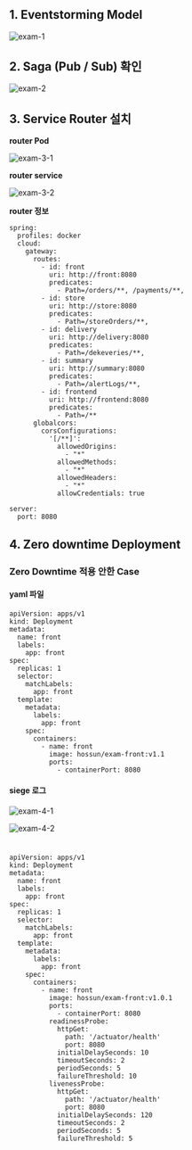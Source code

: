 # 

## 1. Eventstorming Model
![exam-1](https://github.com/hossun/food-delivery-exam/assets/8733715/eae04f1e-55d9-4596-b197-c6cf24fcf5a7)

## 2. Saga (Pub / Sub) 확인
![exam-2](https://github.com/hossun/food-delivery-exam/assets/8733715/0f2b34be-6844-4086-9719-c75f6c12d2a4)

## 3. Service Router 설치
**router Pod**

![exam-3-1](https://github.com/hossun/food-delivery-exam/assets/8733715/7f0b9e0d-99aa-40dd-b2e4-040373e1005e)


**router service**

![exam-3-2](https://github.com/hossun/food-delivery-exam/assets/8733715/4b500983-b1df-4367-a328-50e91aa13b55)

**router 정보**
```
spring:
  profiles: docker
  cloud:
    gateway:
      routes:
        - id: front
          uri: http://front:8080
          predicates:
            - Path=/orders/**, /payments/**, 
        - id: store
          uri: http://store:8080
          predicates:
            - Path=/storeOrders/**, 
        - id: delivery
          uri: http://delivery:8080
          predicates:
            - Path=/dekeveries/**, 
        - id: summary
          uri: http://summary:8080
          predicates:
            - Path=/alertLogs/**, 
        - id: frontend
          uri: http://frontend:8080
          predicates:
            - Path=/**
      globalcors:
        corsConfigurations:
          '[/**]':
            allowedOrigins:
              - "*"
            allowedMethods:
              - "*"
            allowedHeaders:
              - "*"
            allowCredentials: true

server:
  port: 8080
  ```

## 4. Zero downtime Deployment
### Zero Downtime 적용 안한 Case
#### yaml 파일
```
apiVersion: apps/v1
kind: Deployment
metadata:
  name: front
  labels:
    app: front
spec:
  replicas: 1
  selector:
    matchLabels:
      app: front
  template:
    metadata:
      labels:
        app: front
    spec:
      containers:
        - name: front
          image: hossun/exam-front:v1.1
          ports:
            - containerPort: 8080
```
#### siege 로그
![exam-4-1](https://github.com/hossun/food-delivery-exam/assets/8733715/cefcff9e-906b-4464-8b4b-5fb99480a826)

![exam-4-2](https://github.com/hossun/food-delivery-exam/assets/8733715/3b6e7f29-9e39-4e54-b596-0f9f1f73f1a4)





###
```

apiVersion: apps/v1
kind: Deployment
metadata:
  name: front
  labels:
    app: front
spec:
  replicas: 1
  selector:
    matchLabels:
      app: front
  template:
    metadata:
      labels:
        app: front
    spec:
      containers:
        - name: front
          image: hossun/exam-front:v1.0.1
          ports:
            - containerPort: 8080
          readinessProbe:
            httpGet:
              path: '/actuator/health'
              port: 8080
            initialDelaySeconds: 10
            timeoutSeconds: 2
            periodSeconds: 5
            failureThreshold: 10
          livenessProbe:
            httpGet:
              path: '/actuator/health'
              port: 8080
            initialDelaySeconds: 120
            timeoutSeconds: 2
            periodSeconds: 5
            failureThreshold: 5
```            


